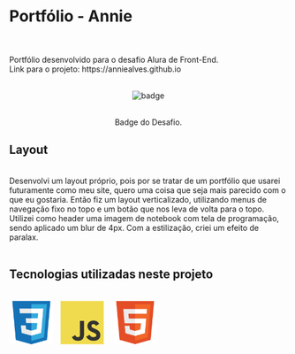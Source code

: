 <h1> Portfólio - Annie </h1>
<br>
<br>
Portfólio desenvolvido para o desafio Alura de Front-End.
<br>
Link para o projeto: https://anniealves.github.io
<br>
<br>
<div align="center">
   
  ![badge](https://github.com/AnnieAlves/anniealves.github.io/assets/122943792/95065b6c-f172-4a26-bfd3-2a42ff21e3a5)

  <br>
  Badge do Desafio.   
</div>


<h2> Layout </h2>
<br>
Desenvolvi um layout próprio, pois por se tratar de um portfólio que usarei futuramente como meu site, quero uma coisa que seja mais parecido com o que eu gostaria. Então fiz um layout verticalizado, utilizando menus de navegação fixo no topo e um botão que nos leva de volta para o topo. Utilizei como header uma imagem de notebook com tela de programação, sendo aplicado um blur de 4px. Com a estilização, criei um efeito de paralax.
<br>
<br>
<h2> Tecnologias utilizadas neste projeto</h2>
<br>
   <div>
      <img align="center" height="80"  alt="css icon" src="https://raw.githubusercontent.com/devicons/devicon/master/icons/css3/css3-original.svg">  &nbsp;     
      <img align="center" height="80" alt="js icon" src="https://raw.githubusercontent.com/devicons/devicon/master/icons/javascript/javascript-original.svg"> &nbsp;&nbsp;
      <img align="center" height="80" alt="html icon" src="https://raw.githubusercontent.com/devicons/devicon/master/icons/html5/html5-original.svg"> &nbsp;            
    </div>